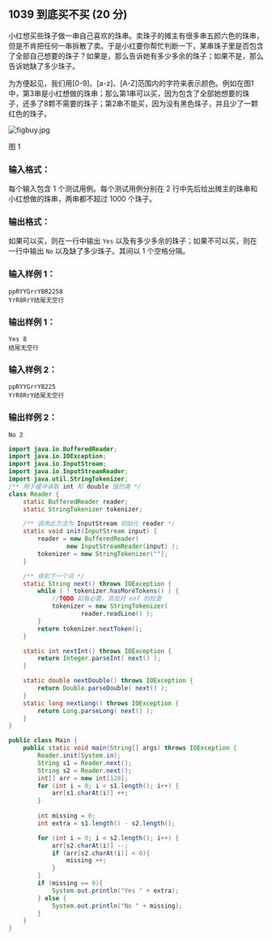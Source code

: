 ## 1039 到底买不买 (20 分)

小红想买些珠子做一串自己喜欢的珠串。卖珠子的摊主有很多串五颜六色的珠串，但是不肯把任何一串拆散了卖。于是小红要你帮忙判断一下，某串珠子里是否包含了全部自己想要的珠子？如果是，那么告诉她有多少多余的珠子；如果不是，那么告诉她缺了多少珠子。

为方便起见，我们用[0-9]、[a-z]、[A-Z]范围内的字符来表示颜色。例如在图1中，第3串是小红想做的珠串；那么第1串可以买，因为包含了全部她想要的珠子，还多了8颗不需要的珠子；第2串不能买，因为没有黑色珠子，并且少了一颗红色的珠子。

![figbuy.jpg](https://images.ptausercontent.com/b7e2ffa6-8819-436d-ad79-a41263abe914.jpg)

图 1

### 输入格式：

每个输入包含 1 个测试用例。每个测试用例分别在 2 行中先后给出摊主的珠串和小红想做的珠串，两串都不超过 1000 个珠子。

### 输出格式：

如果可以买，则在一行中输出 `Yes` 以及有多少多余的珠子；如果不可以买，则在一行中输出 `No` 以及缺了多少珠子。其间以 1 个空格分隔。

### 输入样例 1：

```in
ppRYYGrrYBR2258
YrR8RrY结尾无空行
```

### 输出样例 1：

```out
Yes 8
结尾无空行
```

### 输入样例 2：

```in
ppRYYGrrYB225
YrR8RrY结尾无空行
```

### 输出样例 2：

```out
No 2
```



```java
import java.io.BufferedReader;
import java.io.IOException;
import java.io.InputStream;
import java.io.InputStreamReader;
import java.util.StringTokenizer;
/** 用于缓冲读取 int 和 double 值的类 */
class Reader {
    static BufferedReader reader;
    static StringTokenizer tokenizer;

    /** 调用此方法为 InputStream 初始化 reader */
    static void init(InputStream input) {
        reader = new BufferedReader(
                new InputStreamReader(input) );
        tokenizer = new StringTokenizer("");
    }

    /** 得到下一个词 */
    static String next() throws IOException {
        while ( ! tokenizer.hasMoreTokens() ) {
            //TODO 如有必要，添加对 eof 的检查
            tokenizer = new StringTokenizer(
                    reader.readLine() );
        }
        return tokenizer.nextToken();
    }

    static int nextInt() throws IOException {
        return Integer.parseInt( next() );
    }

    static double nextDouble() throws IOException {
        return Double.parseDouble( next() );
    }
    static long nextLong() throws IOException {
        return Long.parseLong( next() );
    }
}

public class Main {
    public static void main(String[] args) throws IOException {
        Reader.init(System.in);
        String s1 = Reader.next();
        String s2 = Reader.next();
        int[] arr = new int[128];
        for (int i = 0; i < s1.length(); i++) {
            arr[s1.charAt(i)] ++;
        }
        
        int missing = 0;
        int extra = s1.length() - s2.length();

        for (int i = 0; i < s2.length(); i++) {
            arr[s2.charAt(i)] --;
            if (arr[s2.charAt(i)] < 0){
                missing ++;
            }
        }
        if (missing == 0){
            System.out.println("Yes " + extra);
        } else {
            System.out.println("No " + missing);
        }
    }
}
```


